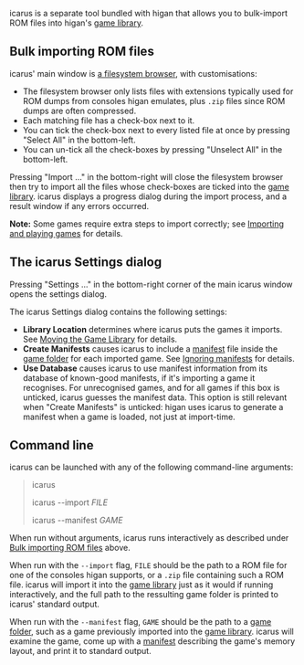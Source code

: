 icarus is a separate tool
bundled with higan
that allows you to bulk-import ROM files
into higan's [game library].

Bulk importing ROM files
------------------------

icarus' main window
is [a filesystem browser](common.md#the-filesystem-browser),
with customisations:

  - The filesystem browser only lists
    files with extensions typically used for ROM dumps from
    consoles higan emulates,
    plus `.zip` files since ROM dumps are often compressed.
  - Each matching file has a check-box next to it.
  - You can tick the check-box next to every listed file at once
    by pressing "Select All" in the bottom-left.
  - You can un-tick all the check-boxes
    by pressing "Unselect All" in the bottom-left.

Pressing "Import ..." in the bottom-right
will close the filesystem browser
then try to import all the files
whose check-boxes are ticked
into the [game library].
icarus displays a progress dialog during the import process,
and a result window if any errors occurred.

**Note:** Some games require extra steps to import correctly;
see [Importing and playing games](../guides/import.md) for details.

The icarus Settings dialog
--------------------------

Pressing "Settings ..."
in the bottom-right corner of the main icarus window
opens the settings dialog.

The icarus Settings dialog contains the following settings:

  - **Library Location** determines
    where icarus puts the games it imports.
    See [Moving the Game Library][movgamelib]
    for details.
  - **Create Manifests** causes icarus to
    include a [manifest] file
    inside the [game folder] for each imported game.
    See [Ignoring manifests](../concepts/manifests.md#ignoring-manifests)
    for details.
  - **Use Database** causes icarus to use manifest information
    from its database of known-good manifests,
    if it's importing a game it recognises.
    For unrecognised games,
    and for all games if this box is unticked,
    icarus guesses the manifest data.
    This option is still relevant when "Create Manifests" is unticked:
    higan uses icarus to generate a manifest when a game is loaded,
    not just at import-time.

Command line
------------

icarus can be launched with any of the following command-line arguments:

> icarus
>
> icarus \-\-import *FILE*
>
> icarus \-\-manifest *GAME*

When run without arguments,
icarus runs interactively
as described under [Bulk importing ROM files](#bulk-importing-rom-files) above.

When run with the `--import` flag,
`FILE` should be the path to a ROM file
for one of the consoles higan supports,
or a `.zip` file containing such a ROM file.
icarus will import it into the [game library]
just as it would if running interactively,
and the full path to the ressulting game folder
is printed to icarus' standard output.

When run with the `--manifest` flag,
`GAME` should be the path to a [game folder],
such as a game previously imported into the [game library].
icarus will examine the game,
come up with a [manifest] describing the game's memory layout,
and print it to standard output.

[game library]: ../concepts/game-library.md
[movgamelib]: ../concepts/game-library.md#moving-the-game-library
[game folder]: ../concepts/game-folders.md
[manifest]: ../concepts/manifests.md

